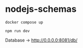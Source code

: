 # nodejs-schemas

```
docker compose up
```

```
npm run dev
```

Database -> http://0.0.0.0:8081/db/
